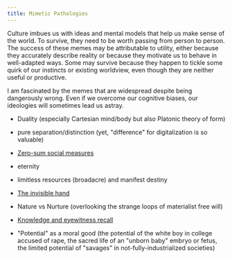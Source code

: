 ```yaml
---
title: Mimetic Pathologies
---
```


Culture imbues us with ideas and mental models that help us make sense of the world. To survive, they need to be worth passing from person to person. The success of these memes may be attributable to utility, either because they accurately describe reality or because they motivate us to behave in well-adapted ways. Some may survive because they happen to tickle some quirk of our instincts or existing worldview, even though they are neither useful or productive.

I am fascinated by the memes that are widespread despite being dangerously wrong. Even if we overcome our cognitive biases, our ideologies will sometimes lead us astray.

- Duality (especially Cartesian mind/body but also Platonic theory of form)

- pure separation/distinction (yet, "difference" for digitalization is so valuable)

- [Zero-sum social measures](https://www.nytimes.com/2019/06/15/opinion/sunday/schools-testing-ranking.html)

- eternity

- limitless resources (broadacre) and manifest destiny

- [The invisible hand](https://aeon.co/ideas/how-adam-smith-became-a-surprising-hero-to-conservative-economists)

- Nature vs Nurture (overlooking the strange loops of materialist free will)

- [Knowledge and eyewitness recall](https://aeon.co/essays/knowledge-is-a-stone-age-concept-were-better-off-without-it)

- "Potential" as a moral good (the potential of the white boy in college accused of rape, the sacred life of an "unborn baby" embryo or fetus, the limited potential of "savages" in not-fully-industrialized societies)
